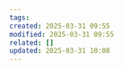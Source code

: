 ```yaml
---
tags: 
created: 2025-03-31 09:55
modified: 2025-03-31 09:55
related: []
updated: 2025-03-31 10:08
---
```



